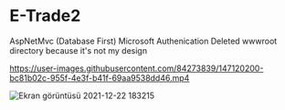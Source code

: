 # E-Trade2
AspNetMvc (Database First)
Microsoft Authenication
Deleted wwwroot directory because it's not my design

https://user-images.githubusercontent.com/84273839/147120200-bc81b02c-955f-4e3f-b41f-69aa9538dd46.mp4

![Ekran görüntüsü 2021-12-22 183215](https://user-images.githubusercontent.com/84273839/147120209-3c0028c3-94a5-434c-9ca4-6c9b1016d5f0.png)
